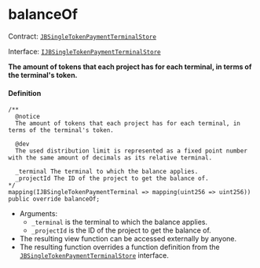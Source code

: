 # balanceOf

Contract: [`JBSingleTokenPaymentTerminalStore`](/v4/deprecated/v3/deprecated/jbsingletokenpaymentterminalstore/README.md)​‌

Interface: [`IJBSingleTokenPaymentTerminalStore`](/v4/deprecated/v3/api/interfaces/ijbsingletokenpaymentterminalstore.md)

**The amount of tokens that each project has for each terminal, in terms of the terminal's token.**

#### Definition

```
/**
  @notice
  The amount of tokens that each project has for each terminal, in terms of the terminal's token.

  @dev
  The used distribution limit is represented as a fixed point number with the same amount of decimals as its relative terminal.

  _terminal The terminal to which the balance applies.
  _projectId The ID of the project to get the balance of.
*/
mapping(IJBSingleTokenPaymentTerminal => mapping(uint256 => uint256)) public override balanceOf;
```

* Arguments:
  * `_terminal` is the terminal to which the balance applies.
  * `_projectId` is the ID of the project to get the balance of.
* The resulting view function can be accessed externally by anyone.
* The resulting function overrides a function definition from the [`JBSingleTokenPaymentTerminalStore`](/v4/deprecated/v3/api/interfaces/ijbsingletokenpaymentterminalstore.md) interface.
